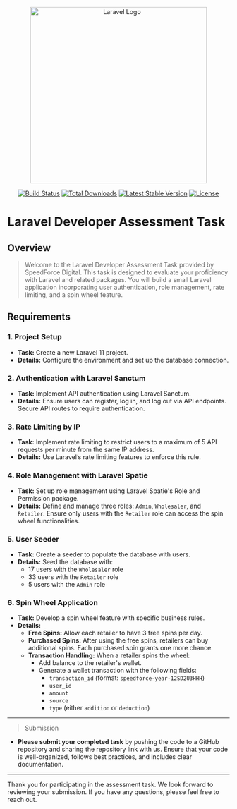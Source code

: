 <p align="center">
    <a href="https://laravel.com" target="_blank">
        <img src="https://speedforce.agency/wp-content/themes/wordpress_dev/build/images/logo.png" width="400" alt="Laravel Logo">
    </a>
</p>

<p align="center">
    <a href="https://travis-ci.org/laravel/framework"><img src="https://travis-ci.org/laravel/framework.svg" alt="Build Status"></a>
    <a href="https://packagist.org/packages/laravel/framework"><img src="https://img.shields.io/packagist/dt/laravel/framework" alt="Total Downloads"></a>
    <a href="https://packagist.org/packages/laravel/framework"><img src="https://img.shields.io/packagist/v/laravel/framework" alt="Latest Stable Version"></a>
    <a href="https://packagist.org/packages/laravel/framework"><img src="https://img.shields.io/packagist/l/laravel/framework" alt="License"></a>
</p>

# Laravel Developer Assessment Task

## Overview

> Welcome to the Laravel Developer Assessment Task provided by SpeedForce Digital. This task is designed to evaluate your proficiency with Laravel and related packages. You will build a small Laravel application incorporating user authentication, role management, rate limiting, and a spin wheel feature.

## Requirements

### 1. Project Setup

- **Task:** Create a new Laravel 11 project.
- **Details:** Configure the environment and set up the database connection.

### 2. Authentication with Laravel Sanctum

- **Task:** Implement API authentication using Laravel Sanctum.
- **Details:** Ensure users can register, log in, and log out via API endpoints. Secure API routes to require authentication.

### 3. Rate Limiting by IP

- **Task:** Implement rate limiting to restrict users to a maximum of 5 API requests per minute from the same IP address.
- **Details:** Use Laravel’s rate limiting features to enforce this rule.

### 4. Role Management with Laravel Spatie

- **Task:** Set up role management using Laravel Spatie's Role and Permission package.
- **Details:** Define and manage three roles: `Admin`, `Wholesaler`, and `Retailer`. Ensure only users with the `Retailer` role can access the spin wheel functionalities.

### 5. User Seeder

- **Task:** Create a seeder to populate the database with users.
- **Details:** Seed the database with:
    - 17 users with the `Wholesaler` role
    - 33 users with the `Retailer` role
    - 5 users with the `Admin` role

### 6. Spin Wheel Application

- **Task:** Develop a spin wheel feature with specific business rules.
- **Details:**
    - **Free Spins:** Allow each retailer to have 3 free spins per day.
    - **Purchased Spins:** After using the free spins, retailers can buy additional spins. Each purchased spin grants one more chance.
    - **Transaction Handling:** When a retailer spins the wheel:
        - Add balance to the retailer's wallet.
        - Generate a wallet transaction with the following fields:
            - `transaction_id` (format: `speedforce-year-12SD2U3HHH`)
            - `user_id`
            - `amount`
            - `source`
            - `type` (either `addition` or `deduction`)

---
> Submission
- **Please submit your completed task**  by pushing the code to a GitHub repository and sharing the repository link with us. Ensure that your code is well-organized, follows best practices, and includes clear documentation.
---

Thank you for participating in the assessment task. We look forward to reviewing your submission. If you have any questions, please feel free to reach out.


